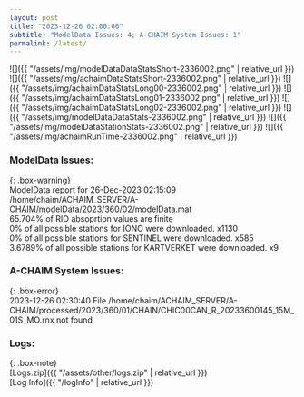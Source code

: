 ```yaml
---
layout: post
title: "2023-12-26 02:00:00"
subtitle: "ModelData Issues: 4; A-CHAIM System Issues: 1"
permalink: /latest/
---
```


![]({{ "/assets/img/modelDataDataStatsShort-2336002.png" | relative_url }})
![]({{ "/assets/img/achaimDataStatsShort-2336002.png" | relative_url }})
![]({{ "/assets/img/achaimDataStatsLong00-2336002.png" | relative_url }})
![]({{ "/assets/img/achaimDataStatsLong01-2336002.png" | relative_url }})
![]({{ "/assets/img/achaimDataStatsLong02-2336002.png" | relative_url }})
![]({{ "/assets/img/modelDataDataStats-2336002.png" | relative_url }})
![]({{ "/assets/img/modelDataStationStats-2336002.png" | relative_url }})
![]({{ "/assets/img/achaimRunTime-2336002.png" | relative_url }})


### ModelData Issues:  
  
{: .box-warning}  
 ModelData report for 26-Dec-2023 02:15:09   
 /home/chaim/ACHAIM_SERVER/A-CHAIM/modelData/2023/360/02/modelData.mat   
 65.704% of RIO absoprtion values are finite   
 0% of all possible stations for IONO were downloaded. x1130   
 0% of all possible stations for SENTINEL were downloaded. x585   
 3.6789% of all possible stations for KARTVERKET were downloaded. x9   
  
### A-CHAIM System Issues:  
  
{: .box-error}  
2023-12-26 02:30:40 File /home/chaim/ACHAIM_SERVER/A-CHAIM/processed/2023/360/01/CHAIN/CHIC00CAN_R_20233600145_15M_01S_MO.rnx not found  

### Logs:  
  
{: .box-note}  
[Logs.zip]({{ "/assets/other/logs.zip" | relative_url }})  
[Log Info]({{ "/logInfo" | relative_url }})  
